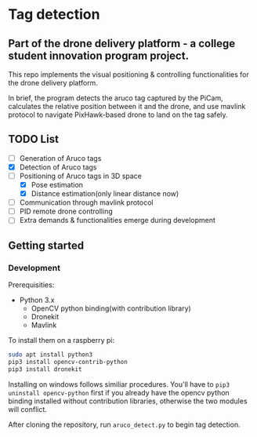 # Tag detection
## Part of the drone delivery platform - a college student innovation program project.

This repo implements the visual positioning & controlling functionalities for the drone delivery platform.

In brief, the program detects the aruco tag captured by the PiCam, calculates the relative position between it and the drone, and use mavlink protocol to navigate PixHawk-based drone to land on the tag safely.

## TODO List

- [ ] Generation of Aruco tags
- [x] Detection of Aruco tags
- [ ] Positioning of Aruco tags in 3D space
	- [x] Pose estimation
	- [x] Distance estimation(only linear distance now)
- [ ] Communication through mavlink protocol
- [ ] PID remote drone controlling
- [ ] Extra demands & functionalities emerge during development

## Getting started

### Development

Prerequisities:

* Python 3.x
    * OpenCV python binding(with contribution library)
    * Dronekit
    * Mavlink

To install them on a raspberry pi:
``` bash
sudo apt install python3
pip3 install opencv-contrib-python
pip3 install dronekit
```

Installing on windows follows similiar procedures. You'll have to `pip3 uninstall opencv-python` first if you already have the opencv python binding installed without contribution libraries, otherwise the two modules will conflict.

After cloning the repository, run `aruco_detect.py` to begin tag detection.
